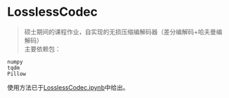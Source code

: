 # LosslessCodec
> 硕士期间的课程作业，自实现的无损压缩编解码器（差分编解码+哈夫曼编解码）  
主要依赖包：  
```
numpy
tqdm
Pillow
```
使用方法已于[LosslessCodec.ipynb](https://github.com/TongChiYip/LosslessCodec/LosslessCodec.ipynb)中给出。
